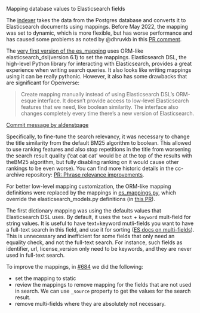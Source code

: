 Mapping database values to Elasticsearch fields

The [indexer](https://github.com/WordPress/openverse-api/blob/24b9416ae4ab8050084862d2ee2a6e1ef66b681a/ingestion_server/ingestion_server/indexer.py) takes the data from the Postgres database and converts it to Elasticsearch documents using mappings. Before May 2022, the mapping was set to dynamic, which is more flexible, but has worse performance and has caused some problems as noted by @dhruvkb in this [PR comment](https://github.com/WordPress/openverse-api/pull/684#issuecomment-1119750842).

The [very first version of the es_mapping](https://github.com/cc-archive/cccatalog-api/blob/a0a0dd283144acd447ef344a4cdee5d8fdca699a/es-syncer/elasticsearch_models.py) uses ORM-like elasticsearch_dsl(version 6.1) to set the mappings. Elasticsearch DSL, the high-level Python library for interacting with Elasticsearch, provides a great experience when writing search queries. It also looks like writing mappings using it can be really pythonic. However, it also has some drawbacks that are significant for Openverse:

> Create mapping manually instead of using Elasticsearch DSL’s ORM-esque interface. It doesn’t provide access to low-level Elasticsearch features that we need, like boolean similarity. The interface also changes completely every time there’s a new version of Elasticsearch.

[Commit message by aldenstpage](https://href.li/?https://github.com/cc-archive/cccatalog-api/commit/11e05c4e234fa071cb5236b5a0d9848232e6882b)

Specifically, to fine-tune the search relevancy, it was necessary to change the title similarity from the default BM25 algorithm to boolean. This allowed to use ranking features and also stop repetitions in the title from worsening the search result quality (‘cat cat cat’ would be at the top of the results with theBM25 algorithm, but fully disabling ranking on it would cause other rankings to be even worse). You can find more historic details in the cc-archive repository: [PR: Phrase relevance improvements](https://github.com/cc-archive/cccatalog-api/pull/281).

For better low-level mapping customization, the ORM-like mapping definitions were replaced by the mappings in [es_mappings.py](https://github.com/WordPress/openverse-api/blob/270b086095ba125fa26e04bf27dff3ab6994e025/ingestion_server/ingestion_server/es_mapping.py), which override the elasticsearch_models.py definitions (in [this PR](https://github.com/cc-archive/cccatalog-api/pull/391)).

The first dictionary mapping was using the defaults values that Elasticsearch DSL uses. By default, it uses the `text` + `keyword` mult-field for string values. It is useful to have text+keyword mutli-fields you want to have a full-text search in this field, and use it for sorting ([ES docs on multi-fields](https://www.elastic.co/guide/en/elasticsearch/reference/current/multi-fields.html)). This is unnecessary and inefficient for some fields that only need an equality check, and not the full-text search. For instance, such fields as identifier, url, license_version only need to be keywords, and they are never used in full-text search. 

To improve the mappings, in [#684](https://github.com/WordPress/openverse-api/pull/684) we did the following:
- set the mapping to static
- review the mappings to remove mapping for the fields that are not used in search. We can use `_source` property to get the values for the search result.
- remove multi-fields where they are absolutely not necessary.
